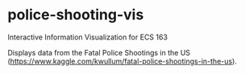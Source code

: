 # police-shooting-vis
Interactive Information Visualization for ECS 163

Displays data from the Fatal Police Shootings in the US (https://www.kaggle.com/kwullum/fatal-police-shootings-in-the-us).
